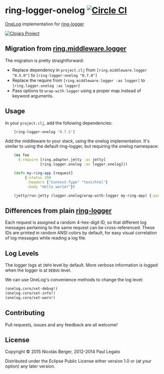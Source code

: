 # ring-logger-onelog [![Circle CI](https://circleci.com/gh/nberger/ring-logger-onelog.svg?style=svg)](https://circleci.com/gh/nberger/ring-logger-onelog)

[OneLog](https://github.com/pjlegato/onelog) implementation for [ring-logger](https://github.com/nberger/ring-logger)

[![Clojars Project](http://clojars.org/ring-logger-onelog/latest-version.svg)](http://clojars.org/ring-logger-onelog)

Migration from [ring.middleware.logger](https://github.com/pjlegato/ring.middleware.logger)
-------------------------------------

The migration is pretty straightforward:

* Replace dependency in `project.clj` from `[ring.middleware.logger "0.5.0"]` to `[ring-logger-onelog "0.7.0"]`
* Replace the require from `[ring.middleware.logger :as logger]` to `[ring.logger.onelog :as logger]`
* Pass options to `wrap-with-logger` using a proper map instead of keyword arguments.

## Usage

In your `project.clj`, add the following dependencies:

```clojure
    [ring-logger-onelog "0.7.5"]
```

Add the middleware to your stack, using the onelog implementation. It's similar to
using the default ring-logger, but requiring the onelog namespace:

```clojure
    (ns foo
      (:require [ring.adapter.jetty :as jetty]
                [ring.logger.onelog :as logger.onelog]))

    (defn my-ring-app [request]
         {:status 200
          :headers {"Content-Type" "text/html"}
          :body "Hello world!"})

    (jetty/run-jetty (logger.onelog/wrap-with-logger my-ring-app) {:port 8080})
```

Differences from plain [ring-logger](https://github.com/nberger/ring-logger)
---------------------------------

Each request is assigned a random 4-hex-digit ID, so that different log messages pertaining to the same request can be cross-referenced.
These IDs are printed in random ANSI colors by default, for easy visual correlation of log messages while reading a log file.

Log Levels
----------

The logger logs at `INFO` level by default. More verbose information is logged when the logger is at `DEBUG` level.

We can use OneLog's convenience methods to change the log level:


```clojure
(onelog.core/set-debug!)
(onelog.core/set-info!)
(onelog.core/set-warn!)
```

## Contributing

Pull requests, issues and any feedback are all welcome!

## License

Copyright © 2015 Nicolás Berger, 2012-2014 Paul Legato

Distributed under the Eclipse Public License either version 1.0 or (at
your option) any later version.
